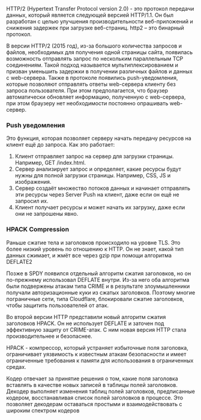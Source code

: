 HTTP/2 (Hypertext Transfer Protocol version 2.0) - это протокол передачи данных, который является следующей версией HTTP/1.1. Он был разработан с целью улучшения производительности веб-приложений и снижения задержек при загрузке веб-страниц.
http2 – это бинарный протокол.

В версии HTTP/2 (2015 год), из-за большого количества запросов и файлов, необходимых для получения одной страницы сайта, появилась возможность отправлять запрос по нескольким параллельным TCP соединениям. Такой подход называется мультиплексированием и призван уменьшить задержки в получении различных файлов и данных с web-сервера. Также в протоколе появились push-уведомления, которые позволяют отправлять ответы web-сервера клиенту без запроса пользователя. При этом предполагается, что браузер автоматически обновляет информацию, полученную с web-сервера, при этом браузеру нет необходимости постоянно опрашивать web-сервер.

### Push уведомления
Это функция, которая позволяет серверу начать передачу ресурсов на клиент ещё до запроса.
Как это работает:
1. Клиент отправляет запрос на сервер для загрузки страницы. Например, GET /index.html.
2. Сервер анализирует запрос и определяет, какие ресурсы будут нужны для полной загрузки страницы. Например, CSS, JS и изображения.
3. Сервер создаёт множество потоков данных и начинает отправлять эти ресурсы через Server Push на клиент, даже если он ещё не запросил их.
4. Клиент получает ресурсы и может начать их загрузку, даже если они не запрошены явно.

### HPACK Compression
Раньше сжатие тела и заголовков происходило на уровне TLS. Это более низкий уровень по отношению к HTTP. Он не знает, какой тип данных сжимает, и жмёт все через gzip при помощи алгоритма DEFLATE2

Позже в SPDY появился отдельный алгоритм сжатия заголовков, но он по-прежнему использовал DEFLATE внутри. Из-за него оба алгоритма были подвержены атакам типа CRIME и в результате злоумышленники получали авторизационные куки из сжатых заголовков. Поэтому многие пограничные сети, типа Cloudflare, блокировали сжатие заголовков, чтобы защитить пользователей от атак.

Во второй версии HTTP представили новый алгоритм сжатия заголовков HPACK. Он не использует DEFLATE и заточен под эффективную защиту от CRIME-атак. С ним новая версия HTTP стала производительнее и безопаснее.

HPACK - компрессор, который устраняет избыточные поля заголовка, ограничивает уязвимость к известным атакам безопасности и имеет ограниченные требования к памяти для использования в ограниченных средах.

Кодер отвечает за принятие решения о том, какие поля заголовка вставлять в качестве новых записей в таблицы полей заголовков. Декодер выполняет изменения таблиц полей заголовков, предписанные кодером, восстанавливая список полей заголовков в процессе. Это позволяет декодерам оставаться простыми и взаимодействовать с широким спектром кодеров